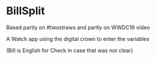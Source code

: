 # BillSplit
Based partly on #twostraws and partly on WWDC19 video

A Watch app using the digital crown to enter the variables 

(Bill is English for Check in case that was not clear)
